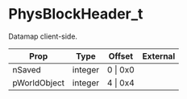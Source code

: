 # PhysBlockHeader_t

Datamap client-side.

|Prop|Type|Offset|External|
|---|:-:|:-:|--:|
|nSaved|integer|0 \| 0x0||
|pWorldObject|integer|4 \| 0x4||
